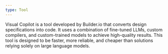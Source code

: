 ```yaml
---
type: Tool
---
```


Visual Copilot is a tool developed by Builder.io that converts design specifications into code. It uses a combination of fine-tuned LLMs, custom compilers, and custom-trained models to achieve high-quality results. This tool is designed to be faster, more reliable, and cheaper than solutions relying solely on large language models.